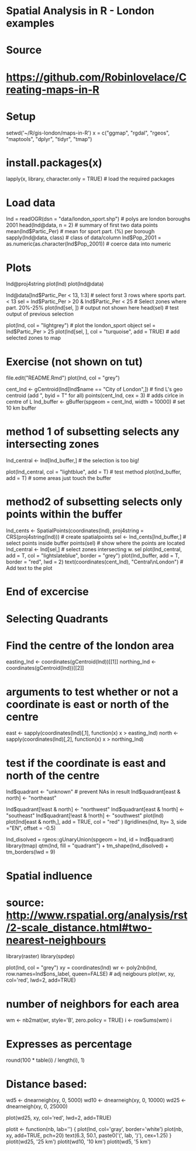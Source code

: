 # Spatial Analysis in R - London examples

# Source
# https://github.com/Robinlovelace/Creating-maps-in-R

# Setup
setwd('~/R/gis-london/maps-in-R')
x = c("ggmap", "rgdal", "rgeos", "maptools", "dplyr", "tidyr", "tmap")
# install.packages(x)
lapply(x, library, character.only = TRUE)                   # load the required packages

# Load data
lnd = readOGR(dsn = "data/london_sport.shp")                # polys are london boroughs 2001
head(lnd@data, n = 2)                                       # summary of first two data points 
mean(lnd$Partic_Per)                                        # mean for sport part. (%) per borough
sapply(lnd@data, class)                                     # class of data/column
lnd$Pop_2001 = as.numeric(as.character(lnd$Pop_2001))       # coerce data into numeric

# Plots
lnd@proj4string
plot(lnd)
plot(lnd@data)

lnd@data[lnd$Partic_Per < 13, 1:3]                           # select forst 3 rows where sports part. < 13
sel = lnd$Partic_Per > 20 & lnd$Partic_Per < 25              # Select zones where part. 20%-25%
plot(lnd[sel, ])                                             # output not shown here
head(sel)                                                    # test output of previous selection

plot(lnd, col = "lightgrey")                                 # plot the london_sport object
sel = lnd$Partic_Per > 25
plot(lnd[sel, ], col = "turquoise", add = TRUE)              # add selected zones to map

# Exercise (not shown on tut)
file.edit("README.Rmd")
plot(lnd, col = "grey")

cent_lnd <- gCentroid(lnd[lnd$name == "City of London",])       # find L's geo centroid (add ", byid = T" for all)
points(cent_lnd, cex = 3)                                       # adds cirlce in centre of L
lnd_buffer <- gBuffer(spgeom = cent_lnd, width = 10000)         # set 10 km buffer

# method 1 of subsetting selects any intersecting zones
lnd_central <- lnd[lnd_buffer,]                                 # the selection is too big!

plot(lnd_central, col = "lightblue", add = T)                   # test method
plot(lnd_buffer, add = T)                                       # some areas just touch the buffer

# method2 of subsetting selects only points within the buffer
lnd_cents <- SpatialPoints(coordinates(lnd),
                           proj4string = CRS(proj4string(lnd))) # create spatialpoints
sel <- lnd_cents[lnd_buffer,]                                   # select points inside buffer
points(sel)                                                     # show where the points are located
lnd_central <- lnd[sel,]                                        # select zones intersecting w. sel
plot(lnd_central, add = T, col = "lightslateblue", 
     border = "grey")
plot(lnd_buffer, add = T, border = "red", lwd = 2)
text(coordinates(cent_lnd), "Central\nLondon")                  # Add text to the plot
# End of excercise

# Selecting Quadrants
# Find the centre of the london area
easting_lnd <- coordinates(gCentroid(lnd))[[1]]
northing_lnd <- coordinates(gCentroid(lnd))[[2]]

# arguments to test whether or not a coordinate is east or north of the centre
east <- sapply(coordinates(lnd)[,1], function(x) x > easting_lnd)
north <- sapply(coordinates(lnd)[,2], function(x) x > northing_lnd)

# test if the coordinate is east and north of the centre
lnd$quadrant <- "unknown"                                       # prevent NAs in result
lnd$quadrant[east & north] <- "northeast"

lnd$quadrant[!east & north] <- "northwest"
lnd$quadrant[east & !north] <- "southeast"
lnd$quadrant[!east & !north] <- "southwest"
plot(lnd)
plot(lnd[east & north,], add = TRUE, col = "red" )
llgridlines(lnd, lty= 3, side ="EN", offset = -0.5)

lnd_disolved = rgeos::gUnaryUnion(spgeom = lnd, id = lnd$quadrant)
library(tmap)
qtm(lnd, fill = "quadrant") +
  tm_shape(lnd_disolved) +
  tm_borders(lwd = 9)

# Spatial indluence
# source: http://www.rspatial.org/analysis/rst/2-scale_distance.html#two-nearest-neighbours

library(raster)
library(spdep)

plot(lnd, col = "grey")
xy = coordinates(lnd)
wr <- poly2nb(lnd, row.names=lnd$ons_label, queen=FALSE) # adj neigbours
plot(wr, xy, col='red', lwd=2, add=TRUE)

# number of neighbors for each area
wm <- nb2mat(wr, style='B', zero.policy = TRUE)
i <- rowSums(wm)
i

# Expresses as percentage
round(100 * table(i) / length(i), 1)

# Distance based:
wd5 <- dnearneigh(xy, 0, 5000)
wd10 <- dnearneigh(xy, 0, 10000)
wd25 <- dnearneigh(xy, 0, 25000)

plot(wd25, xy, col='red', lwd=2, add=TRUE)

plotit <- function(nb, lab='') {
  plot(lnd, col='gray', border='white')
  plot(nb, xy, add=TRUE, pch=20)
  text(6.3, 50.1, paste0('(', lab, ')'), cex=1.25)
}
plotit(wd25, '25 km')
plotit(wd10, '10 km')
plotit(wd5, '5 km')
